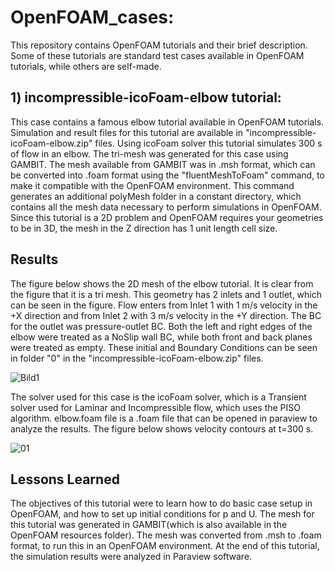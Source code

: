 
# OpenFOAM_cases:

This repository contains OpenFOAM tutorials and their brief description. Some of these tutorials are standard test cases available in OpenFOAM tutorials, while others are self-made.

## 1) incompressible-icoFoam-elbow tutorial:

This case contains a famous elbow tutorial available in OpenFOAM tutorials. Simulation and result files for this tutorial are available in "incompressible-icoFoam-elbow.zip" files.
Using icoFoam solver this tutorial simulates 300 s of flow in an elbow. The tri-mesh was generated for this case using GAMBIT. 
The mesh available from GAMBIT was in .msh format, which can be converted into .foam format using the "fluentMeshToFoam" command, to make it compatible with the OpenFOAM environment. This command generates an additional polyMesh folder in a constant directory, which contains all the mesh data necessary to perform simulations in OpenFOAM.
Since this tutorial is a 2D problem and OpenFOAM requires your geometries to be in 3D, the mesh in the Z direction has 1 unit length cell size.



## Results

The figure below shows the 2D mesh of the elbow tutorial. It is clear from the figure that it is a tri mesh. This geometry has 2 inlets and 1 outlet, which can be seen in the figure. Flow enters from Inlet 1 with 1 m/s velocity in the +X direction and from Inlet 2 with 3 m/s velocity in the +Y direction. The BC for the outlet was pressure-outlet BC.
Both the left and right edges of the elbow were treated as a NoSlip wall BC, while both front and back planes were treated as empty. These initial and Boundary Conditions can be seen in folder "0" in the "incompressible-icoFoam-elbow.zip" files. 

![Bild1](https://github.com/purohit0208/OpenFOAM_cases/assets/85656918/e34d3f02-b75e-4ed8-96e3-36277bb86296)

The solver used for this case is the icoFoam solver, which is a Transient solver used for Laminar and Incompressible flow, which uses the PISO algorithm. elbow.foam file is a .foam file that can be opened in paraview to analyze the results. The figure below shows velocity contours at t=300 s. 

![01](https://github.com/purohit0208/OpenFOAM_cases/assets/85656918/f00650e6-7786-4367-891a-9520aa94acc0)
## Lessons Learned


The objectives of this tutorial were to learn how to do basic case setup in OpenFOAM, and how to set up initial conditions for p and U. The mesh for this tutorial was generated in GAMBIT(which is also available in the OpenFOAM resources folder). The mesh was converted from .msh to .foam format, to run this in an OpenFOAM environment. At the end of this tutorial, the simulation results were analyzed in Paraview software. 



